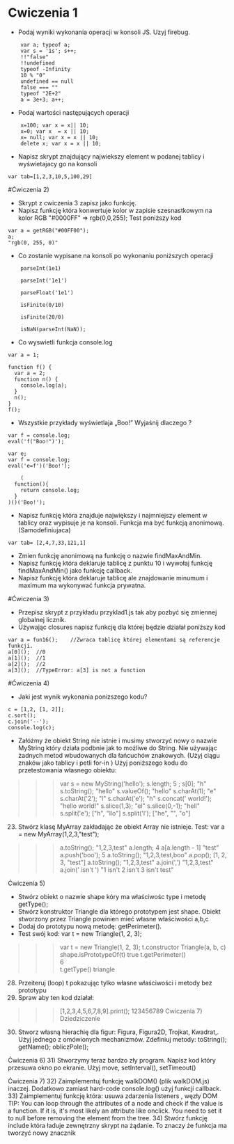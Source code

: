 # Cwiczenia 1
*  Podaj wyniki wykonania operacji w konsoli JS. Uzyj firebug.
```
	var a; typeof a;
	var s = '1s'; s++;
    !!"false"
    !!undefined
    typeof -Infinity
    10 % "0"
    undefined == null
    false === ""
    typeof "2E+2"
    a = 3e+3; a++;
```
*  Podaj wartości następujących operacji
```
    x=100; var x = x|| 10;
    x=0; var x  = x || 10;
    x= null; var x = x || 10;
    delete x; var x = x || 10;
```
*  Napisz skrypt znajdujący najwiekszy element w podanej tablicy i wyświetajacy go na konsoli
```
var tab=[1,2,3,10,5,100,29]
```
#Ćwiczenia 2)
*   Skrypt z cwiczenia 3 zapisz jako funkcję.
*   Napisz funkcję która konwertuje kolor w zapisie szesnastkowym na kolor RGB "#0000FF" => rgb(0,0,255);
Test poniższy kod

```
var a = getRGB("#00FF00");
a; 
"rgb(0, 255, 0)" 
```
*   Co zostanie wypisane na konsoli po wykonaniu poniższych operacji
```
	parseInt(1e1) 

	parseInt('1e1') 

	parseFloat('1e1') 

	isFinite(0/10) 

	isFinite(20/0) 

	isNaN(parseInt(NaN)); 
```

*   Co wyswietli funkcja console.log

```
var a = 1;

function f() {
  var a = 2;
  function n() {
    console.log(a);
  }
  n();
}
f();
```
*   Wszystkie przykłady wyświetlaja „Boo!” Wyjaśnij dlaczego ?

```
var f = console.log;
eval('f("Boo!")'); 
```
```
var e;
var f = console.log;
eval('e=f')('Boo!'); 
```
```
	(
  function(){ 
    return console.log;
  } 
)()('Boo!'); 
```
*   Napisz funkcję która znajduje największy i najmniejszy element w tablicy oraz wypisuje je na konsoli.
Funkcja ma być funkcją anonimową. (Samodefiniujaca)
```
var tab= [2,4,7,33,121,1]
```
*   Zmien funkcję anonimową na funkcję o nazwie findMaxAndMin.
*   Napisz funkcję która deklaruje tablicę z punktu 10 i
wywołaj funkcję findMaxAndMin()  jako funkcję callback.
*   Napisz funkcję która deklaruje tablicę ale znajdowanie minumum i maximum
ma wykonywać funkcja prywatna.

#Ćwiczenia 3)
*   Przepisz skrypt z przykładu przyklad1.js tak aby pozbyć się zmiennej globalnej licznik.
*   Używając closures napisz funkcję dla której będzie działał poniższy kod
```
var a = fun16();    //Zwraca tablicę której elementami są referencje funkcji.
a[0]();  //0
a[1]();  //1
a[2]();  //2
a[3]();  //TypeError: a[3] is not a function
```

#Ćwiczenia 4)
*   Jaki jest wynik wykonania ponizszego kodu?
```
c = [1,2, [1, 2]]; 
c.sort(); 
c.join('--'); 
console.log(c);
```
*	Załóżmy że obiekt String nie istnie i musimy stworzyć nowy o nazwie MyString który działa podbnie jak to możliwe do String. Nie używając żadnych metod wbudowanych dla łańcuchów znakowych. (Użyj ciągu znaków jako tablicy i petli for-in )
Użyj poniższego kodu do przetestowania własnego obiektu:
>>> var s = new MyString('hello'); 
>>> s.length; 
	5 ;	
>>> s[0]; 
"h" 
>>> s.toString(); 
"hello" 
>>> s.valueOf(); 
"hello" 
>>> s.charAt(1); 
"e" 
>>> s.charAt('2'); 
"l" 
>>> s.charAt('e'); 
"h" 
>>> s.concat(' world!'); 
"hello world!" 
>>> s.slice(1,3); 
"el" 
>>> s.slice(0,-1); 
"hell" 
>>> s.split('e'); 
["h", "llo"] 
>>> s.split('l'); 
["he", "", "o"] 
23)	 Stwórz klasę MyArray zakładając że obiekt Array nie istnieje.
Test:
var a = new MyArray(1,2,3,"test"); 
>>> a.toString(); 
"1,2,3,test" 
 >>> a.length; 
 4 
 >>> a[a.length - 1] 
 "test" 
 >>> a.push('boo'); 
 5 
 >>> a.toString(); 
 "1,2,3,test,boo" 
 >>> a.pop(); 
 [1, 2, 3, "test"] 
 >>> a.toString(); 
 "1,2,3,test" 
 >>> a.join(',') 
 "1,2,3,test" 
 >>> a.join(' isn\'t ') 
 "1 isn't 2 isn't 3 isn't test" 

Ćwiczenia 5)

*	 Stwórz obiekt o nazwie shape kóry ma właściwośc type i metodę getType();
*	 Stwórz konstruktor Triangle dla którego prototypem jest shape. Obiekt stworzony przez Triangle powinien mieć własne właściwości a,b,c
*	 Dodaj do prototypu nową metodę: getPerimeter().
*	 Test swój kod:
var t = new Triangle(1, 2, 3); 
>>> var t = new Triangle(1, 2, 3); 
>>> t.constructor 
Triangle(a, b, c) 
>>> shape.isPrototypeOf(t) 
true 
>>> t.getPerimeter() 	
6 	 
>>> t.getType() 
triangle
28)	Przeiteruj (loop) t pokazując tylko własne właściwości i metody bez prototypu
29)	Spraw aby ten kod działał:
>>>[1,2,3,4,5,6,7,8,9].print();
123456789 
Cwiczenia 7) Dziedziczenie

30)	Stworz własną hierachię dla figur: Figura, Figura2D, Trojkat, Kwadrat,. Użyj jednego z omówionych mechanizmów. Zdefiniuj metody:
toString();
getName();
obliczPole();

Ćwiczenia 6)
31)	Stworzymy teraz bardzo zły program. Napisz kod który przesuwa okno po ekranie.
Użyj move, setInterval(), setTimeout()

Ćwiczenia 7)
32)	Zaimplementuj funkcję  walkDOM() (plik  walkDOM.js) inaczej. Dodatkowo zamiast hard-code console.log() użyj funkcji callback.
33)	Zaimplementuj funkcję która: usuwa zdarzenia listeners , węzły DOM
TIP: You can loop through the attributes of a node and check if the value is a function. If it is, it's most likely an attribute like onclick. You need to set it to null before removing the element from the tree. 
34)	Stwórz funkcję include która ładuje zewnętrzny skrypt na żądanie. To znaczy że funkcja ma tworzyć nowy znacznik <script> i ustawiać atrybut src.

TEST:
include('somescript.js'); 
35)	Stwórz obiekt narzędziowy o nazwie myevent który ma następujące metody:
addListener(element, event_name, callback)— gdzie lement może być tablicą elementów.
removeListener(element, event_name, callback) 
getTarget(event) 
stopPropagation(event) 
preventDefault(event) 
Użycie:
function myCallback(e) { 
e = myevent.getEvent(e); 
alert(myevent.getTarget(e).href); 
myevent.stopPropagation(e); 
myevent.preventDefault(e); 
} 
myevent.addListener(document.links, 'click', myCallback); 

Wszystkie linki prowadzą nigdzie i pojawia się okienko alert wyświetlające atrybut href.

36)	Stwórz absolutnie wypozycjonowany <div> gdzie x=100px, y=100px. Napisz kod który będzie przesuwał <div> po stronie używając strzałek klawiszy albo klawiszy J (lewo) K (prawo) M (na dół) K (do góry). Użyj myevent z poprzedniego ćwiczenia.





